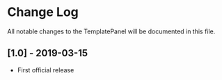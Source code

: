 Change Log
==========

All notable changes to the TemplatePanel will be documented in this file.

[1.0] - 2019-03-15
------------------

- First official release
